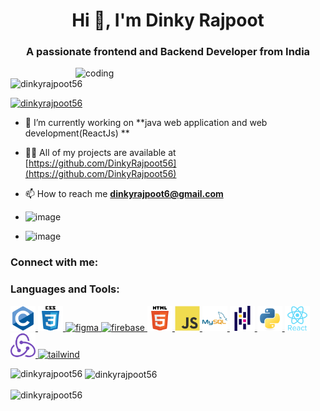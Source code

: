 <h1 align="center">Hi 👋, I'm Dinky Rajpoot</h1>
<h3 align="center">A passionate frontend and Backend Developer from India</h3>
<img align="right" alt="coding" width="400" src="https://www.google.com/url?sa=i&url=https%3A%2F%2Fdribbble.com%2Fshots%2F15215756-Coding-Animation-Concept&psig=AOvVaw0W9JKSuV7rGLG9SJQbALQ6&ust=1682069146241000&source=images&cd=vfe&ved=0CBEQjRxqFwoTCMD97oGSuP4CFQAAAAAdAAAAABAE">

<p align="left"> <img src="https://komarev.com/ghpvc/?username=dinkyrajpoot56&label=Profile%20views&color=0e75b6&style=flat" alt="dinkyrajpoot56" /> </p>


<p align="left"> <a href="https://github.com/ryo-ma/github-profile-trophy"><img src="https://github-profile-trophy.vercel.app/?username=dinkyrajpoot56" alt="dinkyrajpoot56" /></a> </p>

- 🌱 I’m currently working on **java web application and web development(ReactJs) **

- 👨‍💻 All of my projects are available at [https://github.com/DinkyRajpoot56](https://github.com/DinkyRajpoot56)
- 📫 How to reach me **dinkyrajpoot6@gmail.com**
- ![image](https://github.com/DinkyRajpoot56/DinkyRajpoot56/assets/111672121/bf946400-8bf4-4b33-9aa8-c5e0eebe3bf8)
- ![image](https://github.com/DinkyRajpoot56/DinkyRajpoot56/assets/111672121/bd50893c-7070-4d8a-9ebf-66e643ed6dad)
<h3 align="left">Connect with me:</h3>
<p align="left">
</p>

<h3 align="left">Languages and Tools:</h3>
<p align="left"> <a href="https://www.cprogramming.com/" target="_blank" rel="noreferrer"> <img src="https://raw.githubusercontent.com/devicons/devicon/master/icons/c/c-original.svg" alt="c" width="40" height="40"/> </a> <a href="https://www.w3schools.com/css/" target="_blank" rel="noreferrer"> <img src="https://raw.githubusercontent.com/devicons/devicon/master/icons/css3/css3-original-wordmark.svg" alt="css3" width="40" height="40"/> </a> <a href="https://www.figma.com/" target="_blank" rel="noreferrer"> <img src="https://www.vectorlogo.zone/logos/figma/figma-icon.svg" alt="figma" width="40" height="40"/> </a> <a href="https://firebase.google.com/" target="_blank" rel="noreferrer"> <img src="https://www.vectorlogo.zone/logos/firebase/firebase-icon.svg" alt="firebase" width="40" height="40"/> </a> <a href="https://www.w3.org/html/" target="_blank" rel="noreferrer"> <img src="https://raw.githubusercontent.com/devicons/devicon/master/icons/html5/html5-original-wordmark.svg" alt="html5" width="40" height="40"/> </a> <a href="https://developer.mozilla.org/en-US/docs/Web/JavaScript" target="_blank" rel="noreferrer"> <img src="https://raw.githubusercontent.com/devicons/devicon/master/icons/javascript/javascript-original.svg" alt="javascript" width="40" height="40"/> </a> <a href="https://www.mysql.com/" target="_blank" rel="noreferrer"> <img src="https://raw.githubusercontent.com/devicons/devicon/master/icons/mysql/mysql-original-wordmark.svg" alt="mysql" width="40" height="40"/> </a> <a href="https://pandas.pydata.org/" target="_blank" rel="noreferrer"> <img src="https://raw.githubusercontent.com/devicons/devicon/2ae2a900d2f041da66e950e4d48052658d850630/icons/pandas/pandas-original.svg" alt="pandas" width="40" height="40"/> </a> <a href="https://www.python.org" target="_blank" rel="noreferrer"> <img src="https://raw.githubusercontent.com/devicons/devicon/master/icons/python/python-original.svg" alt="python" width="40" height="40"/> </a> <a href="https://reactjs.org/" target="_blank" rel="noreferrer"> <img src="https://raw.githubusercontent.com/devicons/devicon/master/icons/react/react-original-wordmark.svg" alt="react" width="40" height="40"/> </a> <a href="https://redux.js.org" target="_blank" rel="noreferrer"> <img src="https://raw.githubusercontent.com/devicons/devicon/master/icons/redux/redux-original.svg" alt="redux" width="40" height="40"/> </a> <a href="https://tailwindcss.com/" target="_blank" rel="noreferrer"> <img src="https://www.vectorlogo.zone/logos/tailwindcss/tailwindcss-icon.svg" alt="tailwind" width="40" height="40"/> </a> </p>

<p><img align="left" src="https://github-readme-stats.vercel.app/api/top-langs?username=dinkyrajpoot56&show_icons=true&locale=en&layout=compact" alt="dinkyrajpoot56" /></p>

<p>&nbsp;<img align="center" src="https://github-readme-stats.vercel.app/api?username=dinkyrajpoot56&show_icons=true&locale=en" alt="dinkyrajpoot56" /></p>

<p><img align="center" src="https://github-readme-streak-stats.herokuapp.com/?user=dinkyrajpoot56&" alt="dinkyrajpoot56" /></p>
